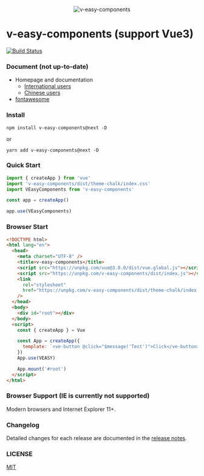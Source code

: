 <p align="center">
  <img src="https://linkorg.club/logo.png" alt="v-easy-components">
</p>

# v-easy-components (support Vue3)

[![Build Status](https://travis-ci.com/Linkontoask/v-easy-components.svg?token=DxCbMdsVpziN8id5YUJs&branch=master)](https://travis-ci.com/Linkontoask/v-easy-components)
<a href="https://www.npmjs.com/package/v-easy-components"><img src="https://img.shields.io/badge/2.0.0-npm-brightgreen" alt=""></a>
<a href="https://github.com/Linkontoask/v-easy-components"><img src="https://img.shields.io/badge/dev-v2.0.0-blue" alt=""></a>
<a href="https://www.npmjs.com/package/v-easy-components"><img src="https://img.shields.io/badge/size-158kb-green" alt=""></a>
<a href="https://github.com/Linkontoask/v-easy-components"><img src="https://img.shields.io/badge/vue-3.x-orange" alt=""></a>
<a href="https://github.com/Linkontoask/v-easy-components/blob/dev-vue-next/LICENSE"><img src="https://img.shields.io/badge/license-MIT-red" alt=""></a>

### Document (not up-to-date)

- Homepage and documentation
  - [International users](https://linkorg.club)
  - [Chinese users](https://linkorg.club/zh/)
- [fontawesome](https://fontawesome.com/start)

### Install

```
npm install v-easy-components@next -D
```

or

```
yarn add v-easy-components@next -D
```

### Quick Start

```javascript
import { createApp } from 'vue'
import 'v-easy-components/dist/theme-chalk/index.css'
import VEasyComponents from 'v-easy-components'

const app = createApp()

app.use(VEasyComponents)
```

### Browser Start

```html
<!DOCTYPE html>
<html lang="en">
  <head>
    <meta charset="UTF-8" />
    <title>v-easy-components</title>
    <script src="https://unpkg.com/vue@3.0.0/dist/vue.global.js"></script>
    <script src="https://unpkg.com/v-easy-components/dist/index.js"></script>
    <link
      rel="stylesheet"
      href="https://unpkg.com/v-easy-components/dist/theme-chalk/index.css"
    />
  </head>
  <body>
    <div id="root"></div>
  </body>
  <script>
    const { createApp } = Vue

    const App = createApp({
      template: `<ve-button @click="$message('Test')">Click</ve-button>`
    })
    App.use(VEASY)

    App.mount('#root')
  </script>
</html>
```

### Browser Support (IE is currently not supported)

Modern browsers and Internet Explorer 11+.

### Changelog

Detailed changes for each release are documented in the [release notes](CHANGELOG.md).

### LICENSE

[MIT](./src/LICENSE)
